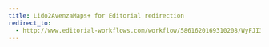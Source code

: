 ```yaml
---
title: Lido2AvenzaMaps+ for Editorial redirection
redirect_to:
  - http://www.editorial-workflows.com/workflow/5861620169310208/WyFJI3VVl8Q
---
```

